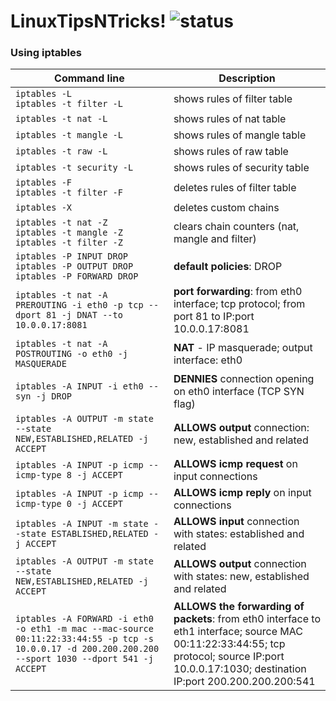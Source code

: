 # LinuxTipsNTricks! ![status](https://img.shields.io/readthedocs/pip.svg)
### Using iptables ###

| Command line | Description |
| --- | --- |
| `iptables -L` <br> `iptables -t filter -L` | shows rules of filter table |
| `iptables -t nat -L` | shows rules of nat table |
| `iptables -t mangle -L` | shows rules of mangle table |
| `iptables -t raw -L` | shows rules of raw table |
| `iptables -t security -L` | shows rules of security table |
| `iptables -F` <br> `iptables -t filter -F` | deletes rules of filter table |
| `iptables -X` | deletes custom chains |
| `iptables -t nat -Z` <br> `iptables -t mangle -Z` <br> `iptables -t filter -Z` | clears chain counters (nat, mangle and filter) |
| `iptables -P INPUT DROP` <br> `iptables -P OUTPUT DROP` <br> `iptables -P FORWARD DROP` | **default policies**: DROP |
| `iptables -t nat -A PREROUTING -i eth0 -p tcp --dport 81 -j DNAT --to 10.0.0.17:8081` | **port forwarding**: from eth0 interface; tcp protocol; from port 81 to IP:port 10.0.0.17:8081 |
| `iptables -t nat -A POSTROUTING -o eth0 -j MASQUERADE` | **NAT** - IP masquerade; output interface: eth0 |
| `iptables -A INPUT -i eth0 --syn -j DROP` | **DENNIES** connection opening on eth0 interface (TCP SYN flag) |
| `iptables -A OUTPUT -m state --state NEW,ESTABLISHED,RELATED -j ACCEPT` | **ALLOWS output** connection: new, established and related|
| `iptables -A INPUT -p icmp --icmp-type 8 -j ACCEPT` | **ALLOWS icmp request** on input connections |
| `iptables -A INPUT -p icmp --icmp-type 0 -j ACCEPT` | **ALLOWS icmp reply** on input connections |
| `iptables -A INPUT -m state --state ESTABLISHED,RELATED -j ACCEPT` | **ALLOWS input** connection with states: established and related |
| `iptables -A OUTPUT -m state --state NEW,ESTABLISHED,RELATED -j ACCEPT` | **ALLOWS output** connection with states: new, established and related |
| `iptables -A FORWARD -i eth0 -o eth1 -m mac --mac-source 00:11:22:33:44:55 -p tcp -s 10.0.0.17 -d 200.200.200.200 --sport 1030 --dport 541 -j ACCEPT` | **ALLOWS the forwarding of packets**: from eth0 interface to eth1 interface; source MAC 00:11:22:33:44:55; tcp protocol; source IP:port 10.0.0.17:1030; destination IP:port 200.200.200.200:541 |

